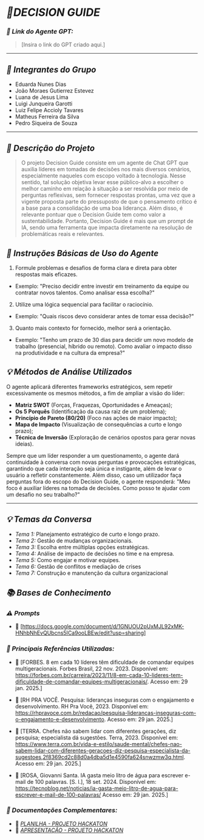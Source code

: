 # *🚀DECISION GUIDE*

### *🔗 Link do Agente GPT:*  
> [Insira o link do GPT criado aqui.]
---

## *👥 Integrantes do Grupo*  
- Eduarda Nunes Dias
- João Moraes Gutierrez Estevez
- Luana de Jesus Lima
- Luigi Junqueira Garotti
- Luiz Felipe Accioly Tavares 
- Matheus Ferreira da Silva
- Pedro Siqueira de Souza 

---

## *📄 Descrição do Projeto*  


> O projeto Decision Guide consiste em um agente de Chat GPT que auxilia líderes em tomadas de decisões nos mais diversos cenários, especialmente naqueles com escopo voltado à tecnologia. Nesse sentido, tal solução objetiva levar esse público-alvo a escolher o melhor caminho em relação à situação a ser resolvida por meio de perguntas reflexivas, sem fornecer respostas prontas, uma vez que a vigente proposta parte do pressuposto de que o pensamento crítico é a base para a consolidação de uma boa liderança. Além disso, é relevante pontuar que o Decision Guide tem como valor a sustentabilidade. Portanto, Decision Guide é mais que um prompt de IA, sendo uma ferramenta que impacta diretamente na resolução de problemáticas reais e relevantes.

## *📝 Instruções Básicas de Uso do Agente*
1. Formule problemas e desafios de forma clara e direta para obter respostas mais eficazes.
- Exemplo: "Preciso decidir entre investir em treinamento da equipe ou contratar novos talentos. Como analisar essa escolha?"
2. Utilize uma lógica sequencial para facilitar o raciocínio.
- Exemplo: "Quais riscos devo considerar antes de tomar essa decisão?"
3. Quanto mais contexto for fornecido, melhor será a orientação.
- Exemplo: "Tenho um prazo de 30 dias para decidir um novo modelo de trabalho (presencial, híbrido ou remoto). Como avaliar o impacto disso na produtividade e na cultura da empresa?"
## *💡 Métodos de Análise Utilizados*
O agente aplicará diferentes frameworks estratégicos, sem repetir excessivamente os mesmos métodos, a fim de ampliar a visão do líder:
- **Matriz SWOT** (Forças, Fraquezas, Oportunidades e Ameaças);
- **Os 5 Porquês** (Identificação da causa raiz de um problema);
- **Princípio de Pareto (80/20)** (Foco nas ações de maior impacto);
- **Mapa de Impacto** (Visualização de consequências a curto e longo prazo);
- **Técnica de Inversão** (Exploração de cenários opostos para gerar novas ideias).

Sempre que um líder responder a um questionamento, o agente dará continuidade à conversa com novas perguntas e provocações estratégicas, garantindo que cada interação seja única e instigante, além de levar o usuário a refletir constantemente. Além disso, caso um utilizador faça perguntas fora do escopo do Decision Guide, o agente responderá:
"Meu foco é auxiliar líderes na tomada de decisões. Como posso te ajudar com um desafio no seu trabalho?"


---

## *💡 Temas da Conversa* 
-  *Tema 1:* Planejamento estratégico de curto e longo prazo.
-  *Tema 2:*  Gestão de mudanças organizacionais.
-  *Tema 3:* Escolha entre múltiplas opções estratégicas.  
-  *Tema 4:*  Análise de impacto de decisões no time e na empresa.
-  *Tema 5:* Como engajar e motivar equipes.
-  *Tema 6:* Gestão de conflitos e mediação de crises
-  *Tema 7:* Construção e manutenção da cultura organizacional


## *📚 Bases de Conhecimento*  

### *⚠️ Prompts*
- 📗 [https://docs.google.com/document/d/1GNUOU2pUxMJL92xMK-HNhbNhEvQUbcns5ICa9ooLBEw/edit?usp=sharing]

### *📘 Principais Referências Utilizadas:*  
- 📗 [FORBES. 8 em cada 10 líderes têm dificuldade de comandar equipes multigeracionais. Forbes Brasil, 22 nov. 2023. Disponível em: https://forbes.com.br/carreira/2023/11/8-em-cada-10-lideres-tem-dificuldade-de-comandar-equipes-multigeracionais/. Acesso em: 29 jan. 2025.]  

- 📙 [RH PRA VOCÊ. Pesquisa: lideranças inseguras com o engajamento e desenvolvimento. RH Pra Você, 2023. Disponível em: https://rhpravoce.com.br/redacao/pesquisa-liderancas-inseguras-com-o-engajamento-e-desenvolvimento. Acesso em: 29 jan. 2025.]  

- 📕 [TERRA. Chefes não sabem lidar com diferentes gerações, diz pesquisa; especialista dá sugestões. Terra, 2023. Disponível em: https://www.terra.com.br/vida-e-estilo/saude-mental/chefes-nao-sabem-lidar-com-diferentes-geracoes-diz-pesquisa-especialista-da-sugestoes,2f8369cd2c88d0a4dba5d1e4590fa624snwzmw3q.html. Acesso em: 29 jan. 2025.]  

- 📕 [ROSA, Giovanni Santa. IA gasta meio litro de água para escrever e-mail de 100 palavras. [S. l.], 18 set. 2024. Disponível em: https://tecnoblog.net/noticias/ia-gasta-meio-litro-de-agua-para-escrever-e-mail-de-100-palavras/ Acesso em: 29 jan. 2025.]  

### *📖 Documentações Complementares:*  
- 🔗 [*PLANILHA - PROJETO HACKATON*](https://docs.google.com/spreadsheets/d/14k3pOrOdTqWbSgwbJ1OohXr5zseMWcJ8iDk5ZjTfVSk/edit?gid=0#gid=0)
- 🔗 [*APRESENTAÇÃO - PROJETO HACKATON*](https://www.canva.com/design/DAGdmto0Ki8/0SLCX5QV80Z3UqGZLTtCOg/edit)
